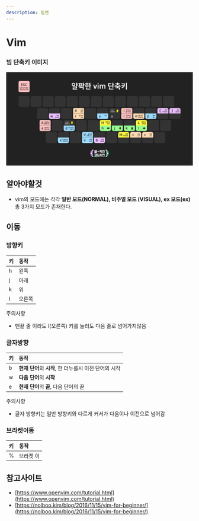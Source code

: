 ```yaml
---
description: 빔맨
---
```


# Vim

### 빔 단축키 이미지

![vim &#xB2E8;&#xCD95;&#xD0A4;](.gitbook/assets/yalco-vim.jpg)

##  알아야할것

*  vim의 모드에는 각각 **일반 모드\(NORMAL\), 비주얼 모드 \(VISUAL\), ex 모드\(ex\)** 총 3가지 모드가 존재한다. 

## 이동

### 방향키

| 키 | 동작 |
| :--- | :--- |
| h | 왼쪽 |
| j | 아래 |
| k | 위 |
| l | 오른쪽 |

 주의사항

*  맨끝 줄 이라도 l\(오른쪽\) 키를 눌러도 다음 줄로 넘어가지않음

### 

### 글자방향

| 키 | 동작 |
| :--- | :--- |
| b | **현재 단어**의 **시작**, 한 더누를시 이전 단어의 시작  |
| w | **다음 단어**의 **시작** |
| e | **현재 단어**의 **끝**, 다음 단어의 끝 |

 주의사항

*  글자 방향키는 일반 방향키와 다르게 커서가 다음이나 이전으로 넘어감

###  브라켓이동

|  키 |  동작 |
| :--- | :--- |
| % |  브라켓 이 |



##  참고사이트

* [https://www.openvim.com/tutorial.html](https://www.openvim.com/tutorial.html)
* [https://nolboo.kim/blog/2016/11/15/vim-for-beginner/](https://nolboo.kim/blog/2016/11/15/vim-for-beginner/)

